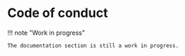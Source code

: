 # Code of conduct

!!! note "Work in progress"

    The documentation section is still a work in progress.
